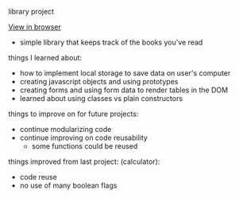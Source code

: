 library project

[View in browser](https://syeo-1.github.io/library/)

- simple library that keeps track of the books you've read

things I learned about:
- how to implement local storage to save data on user's computer
- creating javascript objects and using prototypes
- creating forms and using form data to render tables in the DOM
- learned about using classes vs plain constructors

things to improve on for future projects:
- continue modularizing code
- continue improving on code reusability
    - some functions could be reused

things improved from last project: (calculator):
- code reuse
- no use of many boolean flags